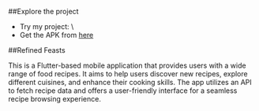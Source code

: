 ##Explore the project

- Try my project: \
- Get the APK from [here](https://drive.google.com/file/d/1kJWN8zN-eIvYP8SrDZph9qqQV4NMtbSd/view?usp=sharing)

##Refined Feasts

This is a Flutter-based mobile application that provides users with a wide range of food recipes. It aims to help users discover new recipes, explore different cuisines, and enhance their cooking skills. The app utilizes an API to fetch recipe data and offers a user-friendly interface for a seamless recipe browsing experience.